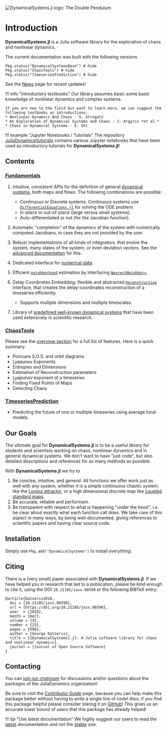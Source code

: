 ![DynamicalSystems.jl logo: The Double Pendulum](https://i.imgur.com/nFQFdB0.gif)

# Introduction
**DynamicalSystems.jl** is a Julia software library for the exploration of chaos and nonlinear dynamics.

The current documentation was built with the following versions
```@example docs
Pkg.status("DynamicalSystemsBase") # hide
Pkg.status("ChaosTools") # hide
Pkg.status("TimeseriesPrediction") # hide
```
See the [News](news) page for recent updates!

!!! info "Introductory textbooks"
    Our library assumes basic some basic knowledge of nonlinear dynamics and complex systems.

    If you are new to the field but want to learn more, we can suggest the following textbooks as introductions:
    * Nonlinear Dynamics And Chaos - S. Strogatz
    * An Exploration of Dynamical Systems and Chaos - J. Argyris *et al.*
    * Chaos in Dynamical Systems - E. Ott

!!! example "Jupyter Notebooks / Tutorials"
    The repository [JuliaDynamics/tutorials](https://github.com/JuliaDynamics/tutorials) contains various Jupyter notebooks that have been used as introductory tutorials for **DynamicalSystems.jl**!

    
## Contents

### [Fundamentals](definition/general)

1. Intuitive, consistent APIs for the definition of general [dynamical systems](definition/general), both maps and flows. The following combinations are possible:
    * Continuous or Discrete systems. Continuous systems use [`DifferentialEquations.jl`](http://docs.juliadiffeq.org/latest/) for solving the ODE problem.
    * In-place or out-of-place (large versus small systems).
    * Auto-differentiated or not (for the Jacobian function).


2. Automatic "completion" of the dynamics of the system with numerically computed Jacobians, in case they are not provided by the user.
4. Robust implementations of all kinds of integrators, that evolve the system,
   many states of the system, or even deviation vectors. See the [advanced documentation](advanced) for this.
4. Dedicated interface for [numerical data](definition/dataset).
5. Efficient [`neighborhood`](@ref) estimation by interfacing [`NearestNeighbors`](https://github.com/KristofferC/NearestNeighbors.jl).
5. Delay Coordinates Embedding: flexible and abstracted [`Reconstruction`](@ref) interface, that creates the delay-coordinates reconstruction of a timeseries efficiently.
    * Supports multiple dimensions and multiple timescales.


6. Library of [predefined well-known dynamical systems](definition/predefined) that have been used extensively in scientific research.

### [ChaosTools](chaos/overview)
Please see the [overview section](chaos/overview) for a full list of features. Here
is a quick summary:

* Poincare S.O.S. and orbit diagrams
* Lyapunov Exponents
* Entropies and Dimensions
* Estimation of Reconstruction parameters
* Lyapunov exponent of a timeseries
* Finding Fixed Points of Maps
* Detecting Chaos


### [TimeseriesPrediction](tsprediction/localmodels)

* Predicting the future of one or multiple timeseries using average local models.


## Our Goals
The ultimate goal for **DynamicalSystems.jl** is
to be a useful *library* for students and scientists working on chaos, nonlinear dynamics and
in general dynamical systems. We don't want to have "just code", but also detailed descriptions and references for as many methods as possible.

With **DynamicalSystems.jl** we try to

1. Be concise, intuitive, and general. All functions we offer work just as well with any system, whether it is a simple continuous chaotic system, like the [Lorenz attractor](definition/predefined/#DynamicalSystemsBase.Systems.lorenz), or a high dimensional discrete map like [coupled standard maps](definition/predefined/#DynamicalSystemsBase.Systems.coupledstandardmaps).
2. Be accurate, reliable and performant.
3. Be transparent with respect to what is happening "under the hood", i.e. be clear about exactly what each function call does. We take care of this aspect in many ways; by being well-documented, giving references to scientific papers and having clear source code.

## Installation
Simply use `Pkg.add("DynamicalSystems")` to install *everything*.

## Citing
There is a (very small) paper associated with **DynamicalSystems.jl**. If we have helped
you in research that led to a publication, please be kind enough to cite it, using
the DOI `10.21105/joss.00598` or the following BiBTeX entry:
```
@article{Datseris2018,
  doi = {10.21105/joss.00598},
  url = {https://doi.org/10.21105/joss.00598},
  year  = {2018},
  month = {mar},
  volume = {3},
  number = {23},
  pages = {598},
  author = {George Datseris},
  title = {{DynamicalSystems}.jl: A Julia software library for chaos and nonlinear dynamics},
  journal = {Journal of Open Source Software}
}
```

## Contacting

You
can [join our chatroom](https://gitter.im/JuliaDynamics/Lobby) for discussions and/or questions about the packages of the JuliaDynamics organization!

Be sure to visit the [Contributor Guide](contributors_guide) page, because you can
help make this package better without having to write a single line of code!
Also, if you find this package helpful please consider staring it on [GitHub](https://github.com/JuliaDynamics/DynamicalSystems.jl)! This gives us an
accurate lower bound of users that this package has already helped!

!!! tip "Use latest documentation"
      We highly suggest our users to read the  [latest](https://JuliaDynamics.github.io/DynamicalSystems.jl/latest) documentation
      and not the [stable](https://JuliaDynamics.github.io/DynamicalSystems.jl/stable) one.

